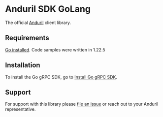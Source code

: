 # Anduril SDK GoLang

The official [Anduril](https://www.anduril.com/) client library.

## Requirements

[Go installed](https://go.dev/doc/install). Code samples were written in 1.22.5

## Installation
To install the Go gRPC SDK, go to [Install Go gRPC SDK](https://docs.anduril.com/sdks/go).

## Support

For support with this library please [file an issue](https://github.com/anduril/anduril-go/issues/new) or reach out to your Anduril representative. 



